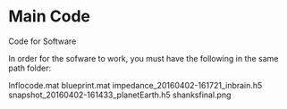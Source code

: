 # Main Code
Code for Software

In order for the sofware to work, you must have the following in the same path folder:

Inflocode.mat
blueprint.mat
impedance_20160402-161721_inbrain.h5
snapshot_20160402-161433_planetEarth.h5
shanksfinal.png
